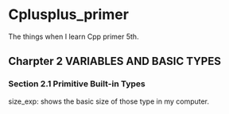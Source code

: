 # Cplusplus_primer
The things when I learn Cpp primer 5th.

## Charpter 2 VARIABLES AND BASIC TYPES

### Section 2.1 Primitive Built-in Types
size_exp: shows the basic size of those type in my computer.

